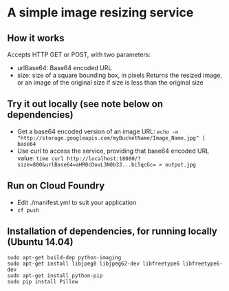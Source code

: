 # A simple image resizing service

## How it works
Accepts HTTP GET or POST, with two parameters:
* urlBase64: Base64 encoded URL
* size: size of a square bounding box, in pixels
Returns the resized image, or an image of the original size if size is less than the original size

## Try it out locally (see note below on dependencies)
* Get a base64 encoded version of an image URL:
  `echo -n "http://storage.googleapis.com/myBucketName/Image_Name.jpg" | base64`
* Use curl to access the service, providing that base64 encoded URL value:
  `time curl http://localhost:18080/?size=800&urlBase64=aHR0cDovL3N0b3J...bi5qcGc= > output.jpg`

## Run on Cloud Foundry
* Edit ./manifest.yml to suit your application
* `cf push`

## Installation of dependencies, for running locally (Ubuntu 14.04)
```
sudo apt-get build-dep python-imaging
sudo apt-get install libjpeg8 libjpeg62-dev libfreetype6 libfreetype6-dev
sudo apt-get install python-pip
sudo pip install Pillow
```
